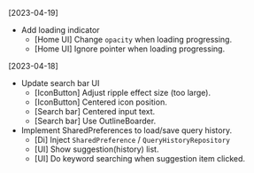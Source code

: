 [2023-04-19]
- Add loading indicator
  - [Home UI] Change `opacity` when loading progressing.
  - [Home UI] Ignore pointer when loading progressing.
  
[2023-04-18]
- Update search bar UI
  - [IconButton] Adjust ripple effect size (too large).
  - [IconButton] Centered icon position.
  - [Search bar] Centered input text.
  - [Search bar] Use OutlineBoarder.
- Implement SharedPreferences to load/save query history.
  - [Di] Inject `SharedPreference` / `QueryHistoryRepository`
  - [UI] Show suggestion(history) list.
  - [UI] Do keyword searching when suggestion item clicked.